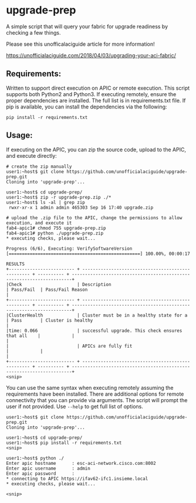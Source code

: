 # upgrade-prep

A simple script that will query your fabric for upgrade readiness by checking a few things. 

Please see this unofficalaciguide article for more information!

https://unofficialaciguide.com/2018/04/03/upgrading-your-aci-fabric/

## Requirements:

Written to support direct execution on APIC or remote execution. This script supports both Python2 
and Python3. If executing remotely, ensure the proper dependencies are installed. The full list is
in requirements.txt file. If pip is available, you can install the dependencies via the following:

```
pip install -r requirements.txt
```

## Usage:

If executing on the APIC, you can zip the source code, upload to the APIC, and execute directly:
```
# create the zip manually
user1:~host$ git clone https://github.com/unofficialaciguide/upgrade-prep.git
Cloning into 'upgrade-prep'...

user1:~host$ cd upgrade-prep/
user1:~host$ zip -r upgrade-prep.zip ./*
user1:~host$ ls -al | grep zip
 rwxr-xr-x 1 admin admin 465303 Sep 16 17:40 upgrade.zip

# upload the .zip file to the APIC, change the permissions to allow execution, and execute it
fab4-apic1# chmod 755 upgrade-prep.zip
fab4-apic1# python ./upgrade-prep.zip
* executing checks, please wait...

Progress (6/6), Executing: VerifySoftwareVersion
[==================================================] 100.00%, 00:00:17

RESULTS
+------------------------- + -------------------------------------------------- + ---------- + ----------------------------------------------------------------------+
|Check                     | Description                                        | Pass/Fail  | Pass/Fail Reason                                                      |
+------------------------- + -------------------------------------------------- + ---------- + ----------------------------------------------------------------------+
|ClusterHealth             | Cluster must be in a healthy state for a           | Pass       | Cluster is healthy                                                    |
|time: 0.066               | successful upgrade. This check ensures that all    |            |                                                                       |
|                          | APICs are fully fit                                |            |                                                                       |
+------------------------- + -------------------------------------------------- + ---------- + ----------------------------------------------------------------------+
<snip>
```

You can use the same syntax when executing remotely assuming the requirements have been installed.
There are additional options for remote connectivity that you can provide via arguments. The script
will prompt the user if not provided.  Use `--help` to get full list of options.

```
user1:~host$ git clone https://github.com/unofficialaciguide/upgrade-prep.git
Cloning into 'upgrade-prep'...

user1:~host$ cd upgrade-prep/
user1:~host$ pip install -r requirements.txt
<snip>

user1:~host$ python ./
Enter apic hostname      : esc-aci-network.cisco.com:8002
Enter apic username      : admin
Enter apic password      :
* connecting to APIC https://ifav62-ifc1.insieme.local
* executing checks, please wait...

<snip>
```

